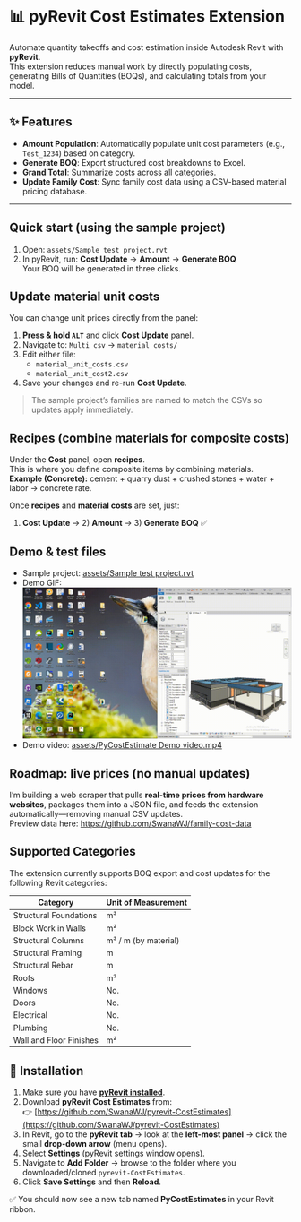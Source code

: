 # 📊 pyRevit Cost Estimates Extension

Automate quantity takeoffs and cost estimation inside Autodesk Revit with **pyRevit**.  
This extension reduces manual work by directly populating costs, generating Bills of Quantities (BOQs), and calculating totals from your model.

---

## ✨ Features

- **Amount Population**: Automatically populate unit cost parameters (e.g., `Test_1234`) based on category.  
- **Generate BOQ**: Export structured cost breakdowns to Excel.  
- **Grand Total**: Summarize costs across all categories.  
- **Update Family Cost**: Sync family cost data using a CSV-based material pricing database.  

---
## Quick start (using the sample project)
1. Open: `assets/Sample test project.rvt`
2. In pyRevit, run: **Cost Update** → **Amount** → **Generate BOQ**  
   Your BOQ will be generated in three clicks.

## Update material unit costs
You can change unit prices directly from the panel:

1. **Press & hold `ALT`** and click **Cost Update** panel.  
2. Navigate to: `Multi csv` → `material costs/`  
3. Edit either file:
   - `material_unit_costs.csv`
   - `material_unit_cost2.csv`
4. Save your changes and re-run **Cost Update**.

> The sample project’s families are named to match the CSVs so updates apply immediately.

## Recipes (combine materials for composite costs)
Under the **Cost** panel, open **recipes**.  
This is where you define composite items by combining materials.  
**Example (Concrete):** cement + quarry dust + crushed stones + water + labor → concrete rate.

Once **recipes** and **material costs** are set, just:
1) **Cost Update** → 2) **Amount** → 3) **Generate BOQ** ✅

## Demo & test files

- Sample project: [assets/Sample test project.rvt](assets/Sample%20test%20project.rvt)
- Demo GIF:  
  ![Demo GIF](assets/PyCostEstimate_Demo_HD.gif)
- Demo video: [assets/PyCostEstimate Demo video.mp4](assets/PyCostEstimate%20Demo%20video.mp4)


## Roadmap: live prices (no manual updates)
I’m building a web scraper that pulls **real-time prices from hardware websites**, packages them into a JSON file, and feeds the extension automatically—removing manual CSV updates.  
Preview data here: https://github.com/SwanaWJ/family-cost-data

## Supported Categories

The extension currently supports BOQ export and cost updates for the following Revit categories:

| Category                  | Unit of Measurement |
|----------------------------|---------------------|
| Structural Foundations     | m³                  |
| Block Work in Walls        | m²                  |
| Structural Columns         | m³ / m (by material)|
| Structural Framing         | m                   |
| Structural Rebar           | m                   |
| Roofs                      | m²                  |
| Windows                    | No.                 |
| Doors                      | No.                 |
| Electrical                 | No.                 |
| Plumbing                   | No.                 |
| Wall and Floor Finishes    | m²                  |


## 🚀 Installation

1. Make sure you have **[pyRevit installed](https://github.com/eirannejad/pyRevit/releases)**.  
2. Download **pyRevit Cost Estimates** from:  
   👉 [https://github.com/SwanaWJ/pyrevit-CostEstimates](https://github.com/SwanaWJ/pyrevit-CostEstimates)  
3. In Revit, go to the **pyRevit tab** → look at the **left-most panel** → click the small **drop-down arrow** (menu opens).  
4. Select **Settings** (pyRevit settings window opens).  
5. Navigate to **Add Folder** → browse to the folder where you downloaded/cloned `pyrevit-CostEstimates`.  
6. Click **Save Settings** and then **Reload**.  

✅ You should now see a new tab named **PyCostEstimates** in your Revit ribbon.
